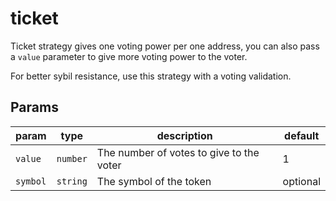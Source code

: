 # ticket

Ticket strategy gives one voting power per one address, you can also pass a `value` parameter to give more voting power to the voter.

For better sybil resistance, use this strategy with a voting validation.

## Params

| param | type | description | default |
| --- | --- | --- | --- |
| `value` | `number` | The number of votes to give to the voter | 1 |
| `symbol` | `string` | The symbol of the token | optional |
